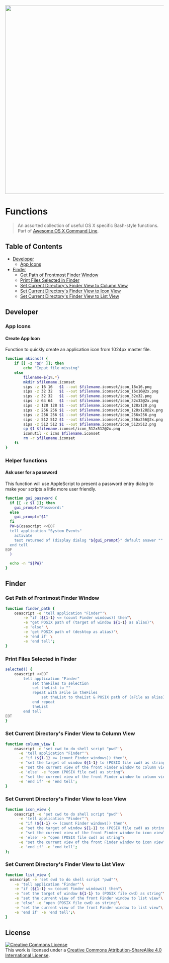 <img src="https://cdn.rawgit.com/herrbischoff/awesome-osx-command-line/master/assets/logo.svg" width="600">

# Functions

> An assorted collection of useful OS X specific Bash-style functions. Part of [Awesome OS X Command Line](https://github.com/herrbischoff/awesome-osx-command-line).

## Table of Contents

- [Developer](#developer)
    - [App Icons](#app-icons)
- [Finder](#finder)
    - [Get Path of Frontmost Finder Window](#get-path-of-frontmost-finder-window)
    - [Print Files Selected in Finder](#print-files-selected-in-finder)
    - [Set Current Directory's Finder View to Column View](#set-current-directorys-finder-view-to-column-view)
    - [Set Current Directory's Finder View to Icon View](#set-current-directorys-finder-view-to-icon-view)
    - [Set Current Directory's Finder View to List View](#set-current-directorys-finder-view-to-list-view)


## Developer

### App Icons

#### Create App Icon

Function to quickly create an application icon from 1024px master file.

```bash
function mkicns() {
    if [[ -z "$@" ]]; then
        echo "Input file missing"
    else
        filename=${1%.*}
        mkdir $filename.iconset
        sips -z 16 16   $1 --out $filename.iconset/icon_16x16.png
        sips -z 32 32   $1 --out $filename.iconset/icon_16x16@2x.png
        sips -z 32 32   $1 --out $filename.iconset/icon_32x32.png
        sips -z 64 64   $1 --out $filename.iconset/icon_32x32@2x.png
        sips -z 128 128 $1 --out $filename.iconset/icon_128x128.png
        sips -z 256 256 $1 --out $filename.iconset/icon_128x128@2x.png
        sips -z 256 256 $1 --out $filename.iconset/icon_256x256.png
        sips -z 512 512 $1 --out $filename.iconset/icon_256x256@2x.png
        sips -z 512 512 $1 --out $filename.iconset/icon_512x512.png
        cp $1 $filename.iconset/icon_512x512@2x.png
        iconutil -c icns $filename.iconset
        rm -r $filename.iconset
    fi
}
```

### Helper functions

#### Ask user for a password

This function will use AppleScript to present a password entry dialog to make
your scripts a little more user friendly.

```bash
function gui_password {
  if [[ -z $1 ]]; then
    gui_prompt="Password:"
  else
    gui_prompt="$1"
  fi
  PW=$(osascript <<EOF
  tell application "System Events"
    activate
    text returned of (display dialog "${gui_prompt}" default answer "" with hidden answer)
  end tell
EOF
  )

  echo -n "${PW}"
}

```

## Finder

### Get Path of Frontmost Finder Window

```bash
function finder_path {
    osascript -e 'tell application "Finder"'\
        -e "if (${1-1} <= (count Finder windows)) then"\
        -e "get POSIX path of (target of window ${1-1} as alias)"\
        -e 'else' \
        -e 'get POSIX path of (desktop as alias)'\
        -e 'end if' \
        -e 'end tell';
}
```

 ### Print Files Selected in Finder

 ```bash
 selected() {
     osascript <<EOT
         tell application "Finder"
             set theFiles to selection
             set theList to ""
             repeat with aFile in theFiles
                 set theList to theList & POSIX path of (aFile as alias) & "\n"
             end repeat
             theList
         end tell
 EOT
 }
 ```

### Set Current Directory's Finder View to Column View

```bash
function column_view {
    osascript -e 'set cwd to do shell script "pwd"'\
      -e 'tell application "Finder"'\
      -e "if (${1-1} <= (count Finder windows)) then"\
      -e "set the target of window ${1-1} to (POSIX file cwd) as string"\
      -e "set the current view of the front Finder window to column view"\
      -e 'else' -e "open (POSIX file cwd) as string"\
      -e "set the current view of the front Finder window to column view"\
      -e 'end if' -e 'end tell';
}
```

### Set Current Directory's Finder View to Icon View

```bash
function icon_view {
    osascript -e 'set cwd to do shell script "pwd"'\
      -e 'tell application "Finder"'\
      -e "if (${1-1} <= (count Finder windows)) then"\
      -e "set the target of window ${1-1} to (POSIX file cwd) as string"\
      -e "set the current view of the front Finder window to icon view"\
      -e 'else' -e "open (POSIX file cwd) as string"\
      -e "set the current view of the front Finder window to icon view"\
      -e 'end if' -e 'end tell';
};
```

### Set Current Directory's Finder View to List View

```bash
function list_view {
  osascript -e 'set cwd to do shell script "pwd"'\
    -e 'tell application "Finder"'\
    -e "if (${1-1} <= (count Finder windows)) then"\
    -e "set the target of window ${1-1} to (POSIX file cwd) as string"\
    -e "set the current view of the front Finder window to list view"\
    -e 'else' -e "open (POSIX file cwd) as string"\
    -e "set the current view of the front Finder window to list view"\
    -e 'end if' -e 'end tell';\
}
```

## License

<a rel="license" href="http://creativecommons.org/licenses/by-sa/4.0/"><img alt="Creative Commons License" style="border-width:0" src="https://i.creativecommons.org/l/by-sa/4.0/88x31.png" /></a><br />This work is licensed under a <a rel="license" href="http://creativecommons.org/licenses/by-sa/4.0/">Creative Commons Attribution-ShareAlike 4.0 International License</a>.
